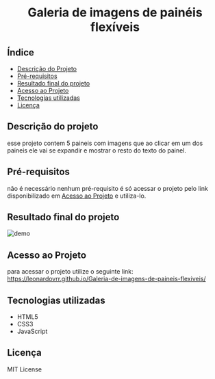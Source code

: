 <h1 align="center">
    Galeria de imagens de painéis flexíveis
</h1>

## Índice
- [Descrição do Projeto](#descrição-do-projeto)
- [Pré-requisitos](#pré-requisitos)
- [Resultado final do projeto](#resultado-final-do-projeto)
- [Acesso ao Projeto](#acesso-ao-projeto)
- [Tecnologias utilizadas](#tecnologias-utilizadas)
- [Licença](#licença)

## Descrição do projeto
esse projeto contem 5 paineis com imagens que ao clicar em um dos paineis ele vai se expandir e mostrar o resto do texto do painel.

## Pré-requisitos
não é necessário nenhum pré-requisito é só acessar o projeto pelo link disponibilizado em [Acesso ao Projeto](#acesso-ao-projeto) e utiliza-lo.

## Resultado final do projeto
![demo](https://github.com/user-attachments/assets/0f2ad091-4708-43dd-b219-044b2da02a2d)


## Acesso ao Projeto
para acessar o projeto utilize o seguinte link:
https://leonardovrr.github.io/Galeria-de-imagens-de-paineis-flexiveis/

## Tecnologias utilizadas
- HTML5
- CSS3
- JavaScript

## Licença
MIT License
